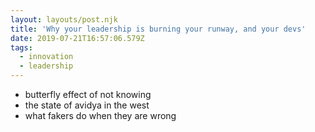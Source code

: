 ```yaml
---
layout: layouts/post.njk
title: 'Why your leadership is burning your runway, and your devs'
date: 2019-07-21T16:57:06.579Z
tags:
  - innovation
  - leadership
---
```

- butterfly effect of not knowing
- the state of avidya in the west
- what fakers do when they are wrong
